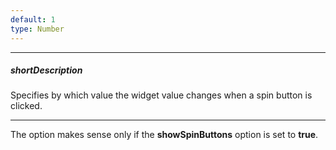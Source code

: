 ```yaml
---
default: 1
type: Number
---
```

---
##### shortDescription
Specifies by which value the widget value changes when a spin button is clicked.

---
The option makes sense only if the **showSpinButtons** option is set to **true**.